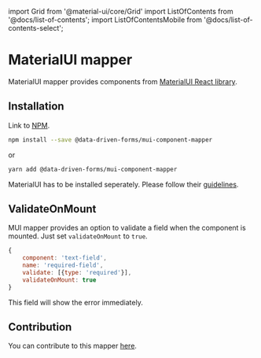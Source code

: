 import Grid from '@material-ui/core/Grid'
import ListOfContents from '@docs/list-of-contents';
import ListOfContentsMobile from '@docs/list-of-contents-select';

<Grid container item>

<ListOfContentsMobile file="mappers/mui-component-mapper" />
<Grid item xs={12} md={10}>

# MaterialUI mapper

MaterialUI mapper provides components from [MaterialUI React library](https://material-ui.com/).

## Installation

Link to [NPM](https://www.npmjs.com/package/@data-driven-forms/mui-component-mapper).

```bash
npm install --save @data-driven-forms/mui-component-mapper
```
or
```bash
yarn add @data-driven-forms/mui-component-mapper
```

MaterialUI has to be installed seperately. Please follow their [guidelines](https://material-ui.com/getting-started/installation/).

## ValidateOnMount

MUI mapper provides an option to validate a field when the component is mounted. Just set `validateOnMount` to `true`.

```jsx
{
    component: 'text-field',
    name: 'required-field',
    validate: [{type: 'required'}],
    validateOnMount: true
}
```

This field will show the error immediately.

## Contribution

You can contribute to this mapper [here](https://github.com/data-driven-forms/react-forms/tree/master/packages/mui-component-mapper).

</Grid>
<Grid item xs={false} md={2}>
  <ListOfContents file="mappers/mui-component-mapper" />
</Grid>
</Grid>
